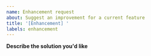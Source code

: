```yaml
---
name: Enhancement request
about: Suggest an improvement for a current feature
title: '[Enhancement] '
labels: enhancement
---
```


**Describe the solution you'd like**
